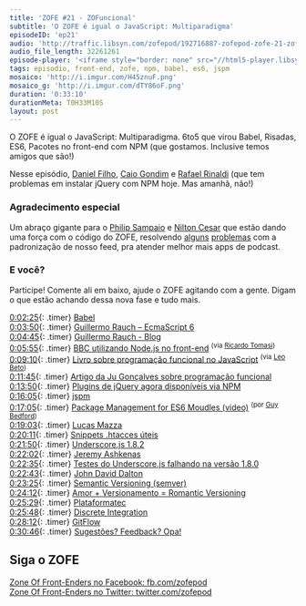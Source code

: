```yaml
---
title: 'ZOFE #21 - ZOFuncional'
subtitle: 'O ZOFE é igual o JavaScript: Multiparadigma'
episodeID: 'ep21'
audio: 'http://traffic.libsyn.com/zofepod/192716887-zofepod-zofe-21-zofuncional.m4a'
audio_file_length: 32261261
episode-player: '<iframe style="border: none" src="//html5-player.libsyn.com/embed/episode/id/7032633/height/90/theme/custom/autoplay/no/autonext/no/thumbnail/yes/preload/no/no_addthis/no/direction/backward/render-playlist/no/custom-color/87A93A/" height="90" width="100%" scrolling="no"  allowfullscreen webkitallowfullscreen mozallowfullscreen oallowfullscreen msallowfullscreen></iframe>'
tags: episodio, front-end, zofe, npm, babel, es6, jspm
mosaico: 'http://i.imgur.com/H45znuF.png'
mosaico_g: 'http://i.imgur.com/dTY86oF.png'
duration: '0:33:10'
durationMeta: T0H33M10S
layout: post
---
```


O ZOFE é igual o JavaScript: Multiparadigma. 6to5 que virou Babel, Risadas, ES6, Pacotes no front-end com NPM (que gostamos. Inclusive temos amigos que são!)

<!-- excerpt -->

Nesse episódio, [Daniel Filho](https://twitter.com/danielfilho), [Caio Gondim](https://twitter.com/caio_gondim) e [Rafael Rinaldi](https://twitter.com/rafaelrinaldi) (que tem problemas em instalar jQuery com NPM hoje. Mas amanhã, não!)

### Agradecimento especial

Um abraço gigante para o [Philip Sampaio](https://github.com/philss) e [Nilton Cesar](https://github.com/niltoncms) que estão dando uma força com o código do ZOFE, resolvendo [alguns](https://github.com/zofepod/zofe/pull/72) [problemas](https://github.com/zofepod/zofe/pull/74) com a padronização de nosso feed, pra atender melhor mais apps de podcast.

### E você?

Participe! Comente ali em baixo, ajude o ZOFE agitando com a gente. Digam o que estão achando dessa nova fase e tudo mais.

[0:02:25](#t=0:02:25){: .timer} [Babel](https://babeljs.io)<br>
[0:03:50](#t=0:03:50){: .timer} [Guillermo Rauch – EcmaScript 6](http://rauchg.com/2015/ecmascript-6)<br>
[0:04:45](#t=0:04:45){: .timer} [Guillermo Rauch - Blog](http://rauchg.com/essays)<br>
[0:05:55](#t=0:05:55){: .timer} [BBC utilizando Node.js no front-end](http://www.bbc.co.uk/blogs/internet/entries/47a96d23-ae04-444e-808f-678e6809765d) <sup>(via [Ricardo Tomasi](https://twitter.com/ricardobeat))</sup><br>
[0:09:10](#t=0:09:10){: .timer} [Livro sobre programação funcional no JavaScript](https://leanpub.com/javascript-allonge/read) <sup>(via [Leo Beto](https://twitter.com/leobetosouza))</sup><br>
[0:11:45](#t=0:11:45){: .timer} [Artigo da Ju Gonçalves sobre programação funcional](https://medium.com/@jugoncalves/functional-programming-should-be-your-1-priority-for-2015-47dd4641d6b9)<br>
[0:13:50](#t=0:13:50){: .timer} [Plugins de jQuery agora disponíveis via NPM](http://blog.npmjs.org/post/111475741445/publishing-your-jquery-plugin-to-npm-the-quick)<br>
[0:16:05](#t=0:16:05){: .timer} [jspm](http://jspm.io)<br>
[0:17:05](#t=0:17:05){: .timer} [Package Management for ES6 Moudles (video)](https://www.youtube.com/watch?v=szJjsduHBQQ) <sup>(por [Guy Bedford](https://twitter.com/guybedford))</sup><br>
[0:19:03](#t=0:19:03){: .timer} [Lucas Mazza](https://twitter.com/lucasmazza)<br>
[0:20:11](#t=0:20:11){: .timer} [Snippets .htacces úteis](https://github.com/phanan/htaccess)<br>
[0:21:50](#t=0:21:50){: .timer} [Underscore.js 1.8.2](http://underscorejs.org)<br>
[0:22:02](#t=0:22:02){: .timer} [Jeremy Ashkenas](https://twitter.com/jashkenas)<br>
[0:22:35](#t=0:22:35){: .timer} [Testes do Underscore.js falhando na versão 1.8.0](https://github.com/jashkenas/underscore/issues/2062)<br>
[0:22:43](#t=0:22:43){: .timer} [John David Dalton](https://twitter.com/jdalton)<br>
[0:23:25](#t=0:23:25){: .timer} [Semantic Versioning (semver)](http://semver.org)<br>
[0:24:12](#t=0:24:12){: .timer} [Amor + Versionamento = Romantic Versioning](https://github.com/jashkenas/backbone/issues/2888#issuecomment-29076249)<br>
[0:25:29](#t=0:25:29){: .timer} [Plataformatec](http://plataformatec.com.br)<br>
[0:25:48](#t=0:25:48){: .timer} [Discrete Integration](http://blog.plataformatec.com.br/2015/02/introducing-discrete-integration)<br>
[0:28:12](#t=0:28:12){: .timer} [GitFlow](http://nvie.com/posts/a-successful-git-branching-model)<br>
[0:30:46](#t=0:30:46){: .timer} [Sugestões? Feedback? Opa!](http://zofe.com.br/contato)<br>

## Siga o ZOFE

[Zone Of Front-Enders no Facebook: fb.com/zofepod](http://fb.com/zofepod/ 'ZOFE no Facebook: fb.com/zofepod')<br>
[Zone Of Front-Enders no Twitter: twitter.com/zofepod](http://twitter.com/zofepod/ 'ZOFE no Twitter')<br>

